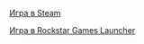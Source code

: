 [Игра в Steam](https://store.steampowered.com/app/12110/Grand_Theft_Auto_Vice_City/)

[Игра в Rockstar Games Launcher](https://www.rockstargames.com/games/vicecity)

